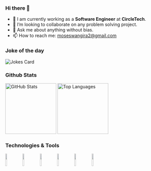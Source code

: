 ### Hi there 👋

- 🌱 I am currently working as a <b>Software Engineer</b> at <b>CircleTech</b>.
- 👯 I’m looking to collaborate on any problem solving project.
- 💬 Ask me about anything without bias.
- 📫 How to reach me: moseswangira2@gmail.com

### Joke of the day
![Jokes Card](https://readme-jokes.vercel.app/api)

### Github Stats
<p>
  <img src="https://github-readme-stats.vercel.app/api?username=MosesWangira&show_icons=true&theme=radical&count_private=true" alt="GitHub Stats" height="160"/>
  <!-- <img src="https://github-readme-streak-stats.herokuapp.com/?user=MosesWangira&theme=radical" height="160"/> -->
  <img src="https://github-readme-stats.vercel.app/api/top-langs?username=MosesWangira&langs_count=10&hide=html&layout=compact&theme=radical" alt="Top Languages" height="160"/>
</p>

### Technologies & Tools
<p>
<img width="10%" src="https://www.vectorlogo.zone/logos/nodejs/nodejs-ar21.svg">
<img width="10%" src="https://www.vectorlogo.zone/logos/kotlinlang/kotlinlang-ar21.svg">
<img width="10%" src="https://www.vectorlogo.zone/logos/typescriptlang/typescriptlang-ar21.svg">
<img width="10%" src="https://www.vectorlogo.zone/logos/amazon_aws/amazon_aws-ar21.svg">
<img width="10%" src="https://www.vectorlogo.zone/logos/javascript/javascript-ar21.svg">
<img width="10%" src="https://www.vectorlogo.zone/logos/flutterio/flutterio-ar21.svg">
</p>




